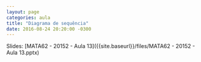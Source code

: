 ```yaml
---
layout: page
categories: aula
title: "Diagrama de sequência"
date: 2016-08-24 20:20:00 -0300
---
```


Slides: [MATA62 - 20152 - Aula 13]({{site.baseurl}}/files/MATA62 - 20152 - Aula 13.pptx)
